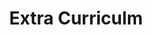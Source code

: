 ---
layout: list
title: Extra Curriculm
slug: Extra
menu: true
submenu: true
order: 4
description: >
  기타 취미생활 
---